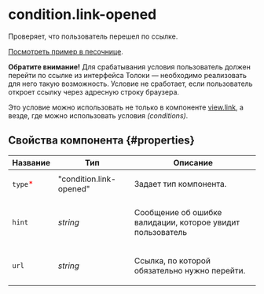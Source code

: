 # condition.link-opened

Проверяет, что пользователь перешел по ссылке.

[Посмотреть пример в песочнице](https://clck.ru/QRauK).

**Обратите внимание!** Для срабатывания условия пользователь должен перейти по ссылке из интерфейса Толоки — необходимо реализовать для него такую возможность. Условие не сработает, если пользователь откроет ссылку через адресную строку браузера.

Это условие можно использовать не только в компоненте [view.link](view.link.md), а везде, где можно использовать условия _(conditions)_.

## Свойства компонента {#properties}

| Название                                 | Тип                     | Описание                                                          |
| ---------------------------------------- | ----------------------- | ----------------------------------------------------------------- |
| `type`<span style="color: red">\*</span> | "condition.link-opened" | <p>Задает тип компонента.</p>                                     |
| `hint`                                   | _string_                | <p>Сообщение об ошибке валидации, которое увидит пользователь</p> |
| `url`                                    | _string_                | <p>Ссылка, по которой обязательно нужно перейти.</p>              |
